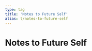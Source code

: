 ```yaml
---
type: tag
title: 'Notes to Future Self'
alias: t/notes-to-future-self
---
```


# Notes to Future Self

<TeaserList tag="Notes to Future Self" />

<OtherTags/>
